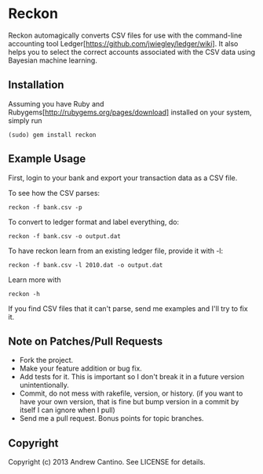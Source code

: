 # Reckon

Reckon automagically converts CSV files for use with the command-line accounting tool Ledger[https://github.com/jwiegley/ledger/wiki].  It also helps you to select the correct accounts associated with the CSV data using Bayesian machine learning.

## Installation

Assuming you have Ruby and Rubygems[http://rubygems.org/pages/download] installed on your system, simply run

    (sudo) gem install reckon

## Example Usage

First, login to your bank and export your transaction data as a CSV file.

To see how the CSV parses:
  
    reckon -f bank.csv -p

To convert to ledger format and label everything, do:
  
    reckon -f bank.csv -o output.dat

To have reckon learn from an existing ledger file, provide it with -l:
  
    reckon -f bank.csv -l 2010.dat -o output.dat

Learn more with

    reckon -h

If you find CSV files that it can't parse, send me examples and I'll try to fix it.

## Note on Patches/Pull Requests

* Fork the project.
* Make your feature addition or bug fix.
* Add tests for it. This is important so I don't break it in a
  future version unintentionally.
* Commit, do not mess with rakefile, version, or history.
  (if you want to have your own version, that is fine but bump version in a commit by itself I can ignore when I pull)
* Send me a pull request. Bonus points for topic branches.

## Copyright

Copyright (c) 2013 Andrew Cantino. See LICENSE for details.

